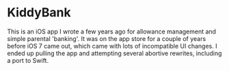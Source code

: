 # KiddyBank

This is an iOS app I wrote a few years ago for allowance management and simple parental 'banking'. It was on the app store
for a couple of years before iOS 7 came out, which came with lots of incompatible UI changes. I ended up pulling the app
and attempting several abortive rewrites, including a port to Swift.
